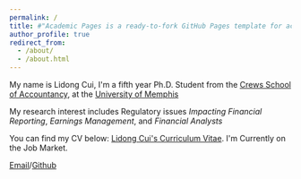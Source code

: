 ```yaml
---
permalink: /
title: #"Academic Pages is a ready-to-fork GitHub Pages template for academic personal websites"
author_profile: true
redirect_from: 
  - /about/
  - /about.html
---
```


My name is Lidong Cui, I'm a fifth year Ph.D. Student from the [Crews School of Accountancy](https://www.memphis.edu/accountancy/index.php), at the [University of Memphis](https://www.memphis.edu/)

My research interest includes Regulatory issues *Impacting Financial Reporting*, *Earnings Management*, and *Financial Analysts*

You can find my CV below: [Lidong Cui's Curriculum Vitae](../assets/Curriculum_Viate.pdf). I'm Currently on the Job Market.

[Email](mailto:lcui2@memphis.edu)/[Github](https://github.com/lidongcui/)

